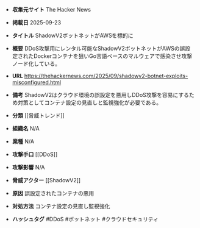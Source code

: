 - **収集元サイト**
The Hacker News

- **掲載日**
2025-09-23

- **タイトル**
ShadowV2ボットネットがAWSを標的に

- **概要**
DDoS攻撃用にレンタル可能なShadowV2ボットネットがAWSの誤設定されたDockerコンテナを狙いGo言語ベースのマルウェアで感染させ攻撃ノード化している。

- **URL**
https://thehackernews.com/2025/09/shadowv2-botnet-exploits-misconfigured.html

- **備考**
ShadowV2はクラウド環境の誤設定を悪用しDDoS攻撃を容易にするため対策としてコンテナ設定の見直しと監視強化が必要である。

- **分類**
[[脅威トレンド]]

- **組織名**
N/A

- **業種**
N/A

- **攻撃手口**
[[DDoS]]

- **攻撃影響**
N/A

- **脅威アクター**
[[ShadowV2]]

- **原因**
誤設定されたコンテナの悪用

- **対処方法**
コンテナ設定の見直し監視強化

- **ハッシュタグ**
#DDoS #ボットネット #クラウドセキュリティ
